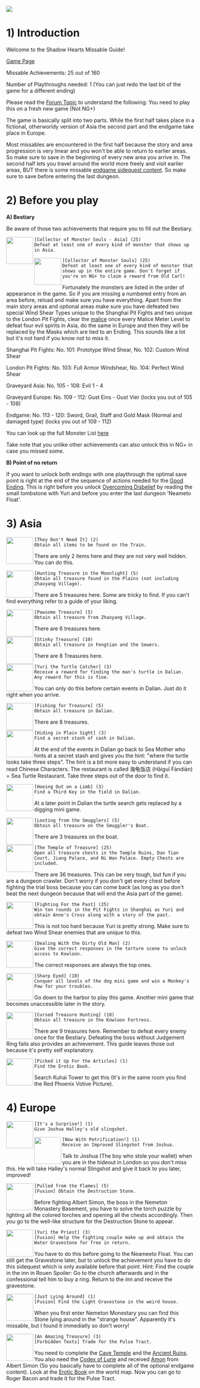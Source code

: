 ![](http://archive.thegia.com/psx2/shearts/logo.jpg)

# 1) Introduction

Welcome to the Shadow Hearts Missable Guide!

[Game Page](https://retroachievements.org/game/2989)

Missable Achievements: 25 out of 160

Number of Playthroughs needed: 1 (You can just redo the last bit of the game for a different ending)

Please read the [Forum Topic](https://retroachievements.org/viewtopic.php?t=18268) to understand the following: You need to play this on a fresh new game (Not NG+)

The game is basically split into two parts. While the first half takes place in a fictional, otherworldy version of Asia the second part and the endgame take place in Europe. 

Most missables are encountered in the first half because the story and area progression is very linear and you won't be able to return to earlier areas. So make sure to save in the beginning of every new area you arrive in.
The second half lets you travel around the world more freely and visit earlier areas, BUT there is some missable [endgame sidequest content](https://shadowhearts.fandom.com/wiki/Shadowhearts:SH1_Sidequests). So make sure to save before entering the last dungeon.

# 2) Before you play 

__A) Bestiary__

Be aware of those two achievements that require you to fill out the Bestiary.

<img align="left" width="72" height="72" src="https://media.retroachievements.org/Badge/300326.png">

```
[Collector of Monster Souls - Asia] (25)
Defeat at least one of every kind of monster that shows up in Asia.
```


<img align="left" width="72" height="72" src="https://media.retroachievements.org/Badge/303020.png">

```
[Collector of Monster Souls] (25)
Defeat at least one of every kind of monster that shows up in the entire game. Don't forget if you're on NG+ to claim a reward from Old Carl!
```

Fortunately the monsters are listed in the order of appearance in the game. So if you are missing a numbered entry from an area before, reload and make sure you have everything.
Apart from the main story areas and optional areas make sure you have defeated two special Wind Shear Types unique to the Shanghai Pit Fights and two unique to the London Pit Fights, clear the [malice](https://shadowhearts.fandom.com/wiki/Malice_Meter) once every Malice Meter Level to defeat four evil spirits in Asia, do the same in Europe and then they will be replaced by the Masks which are tied to an Ending.
This sounds like a lot but it's not hard if you know not to miss it.

Shanghai Pit Fights: No. 101: Prototype Wind Shear, No. 102: Custom Wind Shear

London Pit Fights: No. 103: Full Armor Windshear, No. 104: Perfect Wind Shear

Graveyard Asia: No. 105 - 108: Evil 1 - 4

Graveyard Europe: No. 109 - 112: Gust Eins - Gust Vier (locks you out of 105 - 108)

Endgame: No. 113 - 120: Sword, Grail, Staff and Gold Mask (Normal and damaged type) (locks you out of 109 - 112)

You can look up the full Monster List [here](https://gamefaqs.gamespot.com/ps2/459510-shadow-hearts/faqs/18841)

Take note that you unlike other achievements can also unlock this in NG+ in case you missed some.

__B) Point of no return__

If you want to unlock both endings with one playthrough the optimal save point is right at the end of the sequence of actions needed for the [Good Ending](https://shadowhearts.fandom.com/wiki/Shadowhearts:SH1_Sidequests/GoodEnd). This is right before you unlock [Overcoming Disbelief](https://retroachievements.org/achievement/273230) by reading the small tombstone with Yuri and before you enter the last dungeon 'Neameto Float'.

# 3) Asia

<img align="left" width="72" height="72" src="https://media.retroachievements.org/Badge/288374.png">

```
[They Don't Need It] (2)
Obtain all items to be found on the Train.
```

There are only 2 items here and they are not very well hidden. You can do this.

<img align="left" width="72" height="72" src="https://media.retroachievements.org/Badge/288376.png">

```
[Hunting Treasure in the Moonlight] (5)
Obtain all treasure found in the Plains (not including Zhaoyang Village).
```

There are 5 treasures here. Some are tricky to find. If you can't find everything refer to a guide of your liking.

<img align="left" width="72" height="72" src="https://media.retroachievements.org/Badge/288370.png">

```
[Pawsome Treasure] (5)
Obtain all treasure from Zhaoyang Village.
```

There are 6 treasures here.

<img align="left" width="72" height="72" src="https://media.retroachievements.org/Badge/295315.png">

```
[Stinky Treasure] (10)
Obtain all treasure in Fengtian and the Sewers.
```

There are 8 Treasures here.

<img align="left" width="72" height="72" src="https://media.retroachievements.org/Badge/296001.png">

```
[Yuri the Turtle Catcher] (3)
Receive a reward for finding the man's turtle in Dalian. Any reward for this is fine.
```

You can only do this before certain events in Dalian. Just do it right when you arrive.

<img align="left" width="72" height="72" src="https://media.retroachievements.org/Badge/296003.png">

```
[Fishing for Treasure] (5)
Obtain all treasure in Dalian.
```

There are 8 treasures.

<img align="left" width="72" height="72" src="https://media.retroachievements.org/Badge/296004.png">

```
[Hiding in Plain Sight] (3)
Find a secret stash of cash in Dalian.
```

At the end of the events in Dalian go back to Sea Mother who hints at a secret stash and gives you the hint: "where the turtle looks take three steps". The hint is a bit more easy to understand if you can read Chinese Characters. The restaurant is called 海龟饭店 (Hǎiguī Fàndiàn) = Sea Turtle Restaurant. Take three steps out of the door to find it.

<img align="left" width="72" height="72" src="https://media.retroachievements.org/Badge/296237.png">

```
[Hoeing Out on a Limb] (3)
Find a Third Key in the field in Dalian.
```

At a later point in Dalian the turtle search gets replaced by a digging mini game.

<img align="left" width="72" height="72" src="https://media.retroachievements.org/Badge/297291.png">

```
[Looting from the Smugglers] (5)
Obtain all treasure on the Smuggler's Boat.
```
There are 3 treasures on the boat.

<img align="left" width="72" height="72" src="https://media.retroachievements.org/Badge/299341.png">

```
[The Temple of Treasure] (25)
Open all treasure chests in the Temple Ruins, Dan Tian Court, Jiang Palace, and Ni Wan Palace. Empty Chests are included.
```

There are 36 treasures. This can be very tough, but fun if you are a dungeon crawler. Don't worry if you don't get every chest before fighting the trial boss because you can come back (as long as you don't beat the next dungeon because that will end the Asia part of the game).

<img align="left" width="72" height="72" src="https://media.retroachievements.org/Badge/298034.png">

```
[Fighting For the Past] (25)
Win ten rounds in the Pit Fights in Shanghai as Yuri and obtain Anne's Cross along with a story of the past.
```

This is not too hard because Yuri is pretty strong. Make sure to defeat two Wind Shear enemies that are unique to this.

<img align="left" width="72" height="72" src="https://media.retroachievements.org/Badge/299694.png">

```
[Dealing With the Dirty Old Man] (2)
Give the correct responses in the torture scene to unlock access to Kowloon.
```

The correct responses are always the top ones.

<img align="left" width="72" height="72" src="https://media.retroachievements.org/Badge/299651.png">

```
[Sharp Eyed] (10)
Conquer all levels of the dog mini game and win a Monkey's Paw for your troubles.
```

Go down to the harbor to play this game. Another mini game that becomes unaccessible later in the story.

<img align="left" width="72" height="72" src="https://media.retroachievements.org/Badge/299877.png">

```
[Cursed Treasure Hunting] (10)
Obtain all treasure in the Kowloon Fortress.
```

There are 9 treasures here. Remember to defeat every enemy once for the Bestiary. Defeating the boss without Judgement Ring fails also provides an achievement. This guide leaves those out because it's pretty self explanatory.

<img align="left" width="72" height="72" src="https://media.retroachievements.org/Badge/300322.png">

```
[Picked it Up For the Articles] (1)
Find the Erotic Book.
```

Search Kuhai Tower to get this (It's in the same room you find the Red Phoenix Votive Picture).

# 4) Europe


<img align="left" width="72" height="72" src="https://media.retroachievements.org/Badge/302063.png">

```
[It's a Surprise!] (1)
Give Joshua Halley's old slingshot.
```

<img align="left" width="72" height="72" src="https://media.retroachievements.org/Badge/302065.png">

```
[Now With Petrification!] (1)
Receive an Improved Slingshot from Joshua.
```

Talk to Joshua (The boy who stole your wallet) when you are in the hideout in London so you don't miss this. He will take Halley's normal Slingshot and give it back to you later, improved!

<img align="left" width="72" height="72" src="https://media.retroachievements.org/Badge/302173.png">

```
[Pulled from the Flames] (5)
[Fusion] Obtain the Destruction Stone.
```

Before fighting Albert Simon, the boss in the Nemeton Monastery Basement, you have to solve the torch puzzle by lighting all the colored torches and opening all the chests accordingly. Then you go to the well-like structure for the Destruction Stone to appear.

<img align="left" width="72" height="72" src="https://media.retroachievements.org/Badge/301840.png">

```
[Yuri the Priest] (3)
[Fusion] Help the fighting couple make up and obtain the Water Gravestone for free in return.
```
You have to do this before going to the Neameeto Float. You can still get the Gravestone later, but to unlock the achievement you have to do this sidequest which is only available before that point.
Hint: Find the couple in the inn in Rouen
Spoiler: Go to the church afterwards and in the confessional tell him to buy a ring. Return to the inn and receive the gravestone.

<img align="left" width="72" height="72" src="https://media.retroachievements.org/Badge/302064.png">

```
[Just Lying Around] (1)
[Fusion] Find the Light Gravestone in the weird house.
```
When you first enter Nemeton Monestary you can find this Stone lying around in the "strange house". Apparently it's missable, but I found it immediatly so don't worry!

<img align="left" width="72" height="72" src="https://media.retroachievements.org/Badge/302741.png">

```
[An Amazing Treasure] (3)
[Forbidden Texts] Trade for the Pulse Tract.
```

You need to complete the [Cave Temple](https://shadowhearts.fandom.com/wiki/Cave_Temple) and the [Ancient Ruins](https://shadowhearts.fandom.com/wiki/Ancient_Ruins). You also need the [Codex of Lurie](https://shadowhearts.fandom.com/wiki/Codex_of_Lurie) and received [Amon](https://shadowhearts.fandom.com/wiki/Amon) from Albert Simon (So you basically have to complete all of the optional endgame content). Look at the [Erotic Book](https://shadowhearts.fandom.com/wiki/Erotic_Book) on the world map. Now you can go to Roger Bacon and trade it for the Pulse Tract.